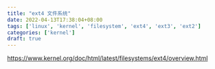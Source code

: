```yaml
---
title: "ext4 文件系统"
date: 2022-04-13T17:38:04+08:00
tags: ['linux', 'kernel', 'filesystem', 'ext4', 'ext3', 'ext2']
categories: ['kernel']
draft: true
---
```


https://www.kernel.org/doc/html/latest/filesystems/ext4/overview.html

